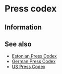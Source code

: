 # Press codex

## Information

## See also

* [Estonian Press Codex](https://meedialiit.ee/eetikakoodeks/)
* [German Press Codex](https://www.presserat.de/pressekodex.html?file=files/presserat/dokumente/pressekodex/Presse-kodex_Leitsaetze_RL12.1.pdf)
* [US Press Codex](https://www.spj.org/ethicscode.asp)
